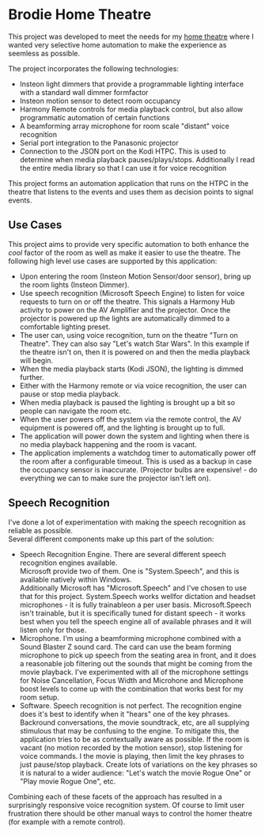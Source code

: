 # Brodie Home Theatre

This project was developed to meet the needs for my [home theatre](http://www.avsforum.com/forum/19-dedicated-theater-design-construction/1033681-brodie-home-theatre-build-thread-2.html#post46048545) where I wanted very selective home automation to make the experience as seemless as possible.

The project incorporates the following technologies: 
 - Insteon light dimmers that provide a programmable lighting interface with a standard wall dimmer formfactor
 - Insteon motion sensor to detect room occupancy
 - Harmony Remote controls for media playback control, but also allow programmatic automation of certain functions
 - A beamforming array microphone for room scale "distant" voice recognition
 - Serial port integration to the Panasonic projector
 - Connection to the JSON port on the Kodi HTPC.  This is used to determine when media playback 
 pauses/plays/stops.  Additionally I read the entire media library so that I can use it for 
 voice recognition

This project forms an automation application that runs on the HTPC in the theatre that listens 
to the events and uses them as decision points to signal events.

## Use Cases
 
This project aims to provide very specific automation to both enhance the *cool* factor of the 
room as well as make it easier to use the theatre.  The following high level use cases are 
supported by this application:
- Upon entering the room (Insteon Motion Sensor/door sensor), bring up the room lights (Insteon 
Dimmer).
- Use speech recognition (Microsoft Speech Engine) to listen for voice requests to turn on or 
off the theatre. This signals a Harmony Hub activity to power on the AV Amplifier and the
projector.  Once the projector is powered up the lights are automatically dimmed to a comfortable 
lighting preset.
- The user can, using voice recognition, turn on the theatre "Turn on Theatre".  They can also 
say "Let's watch Star Wars".  In this example if the theatre isn't on, then it is powered on and 
then the media playback will begin.
- When the media playback starts (Kodi JSON), the lighting is dimmed further.
- Either with the Harmony remote or via voice recognition, the user can pause or stop media playback.
- When media playback is paused the lighting is brought up a bit so people can navigate the room etc.
- When the user powers off the system via the remote control, the AV equipment is powered off, and 
the lighting is brought up to full.
- The application will power down the system and lighting when there is no media playback happening 
and the room is vacant.
- The application implements a watchdog timer to automatically power off the room after a configurable 
timeout.  This is used as a backup in case the occupancy sensor is inaccurate. (Projector bulbs are 
expensive! - do everything we can to make sure the projector isn't left on).

## Speech Recognition
I've done a lot of experimentation with making the speech recognition as reliable as possible.  
Several different components make up this part of the solution:
 - Speech Recognition Engine.  There are several different speech recognition engines available.  
 Microsoft provide two of them.  One is "System.Speech", and this is available natively within Windows.  
 Additionally Microsoft has "Microsoft.Speech" and I've chosen to use that for this project.  System.Speech 
 works wellfor dictation and headset microphones - it is fully trainableon a per user basis.  Microsoft.Speech 
 isn't trainable, but it is specifically tuned for distant speech - it works best when you tell the speech 
 engine all of available phrases and it will listen only for those.
 - Microphone.  I'm using a beamforming microphone combined with a Sound Blaster Z sound card.  The card can 
 use the beam forming microphone to pick up speech from the seating area in front, and it does a reasonable 
 job filtering out the sounds that might be coming from the movie playback.  I've experimented with all
 of the microphone settings for Noise Cancellation, Focus Width and Microhone and Microphone boost levels 
 to come up with the combination that works best for my room setup.
 - Software.  Speech recognition is not perfect.  The recognition engine does it's best to identify when 
 it "hears" one of the key phrases.  Backround conversations, the movie soundtrack, etc, are all supplying 
 stimulous that may be confusing to the engine.  To mitigate this, the application tries to be as contextually
 aware as possible.  If the room is vacant (no motion recorded by the motion sensor), stop listening for voice
 commands.  I the movie is playing, then limit the key phrases to just pause/stop playback.  Create lots of
 variations on the key phrases so it is natural to a wider audience:  "Let's watch the movie Rogue One" or
 "Play movie Rogue One", etc.

 Combining each of these facets of the approach has resulted in a surprisingly responsive voice recognition
 system.  Of course to limit user frustration there should be other manual ways to control the homer theatre
 (for example with a remote control).